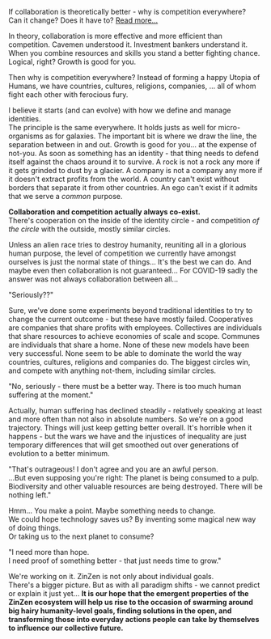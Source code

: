 If collaboration is theoretically better - why is competition everywhere?  
Can it change? Does it have to? [Read more...](https://blog.zinzen.me/2021/10/01/Collaboration-is-competition.html)

In theory, collaboration is more effective and more efficient than competition. Cavemen understood it. Investment bankers understand it. When you combine resources and skills you stand a better fighting chance. Logical, right? Growth is good for you.

Then why is competition everywhere? Instead of forming a happy Utopia of Humans, we have countries, cultures, religions, companies, ... all of whom fight each other with ferocious fury.  

I believe it starts (and can evolve) with how we define and manage identities.   
The principle is the same everywhere. It holds justs as well for micro-organisms as for galaxies. The important bit is where we draw the line, the separation between in and out. Growth is good for you... at the expense of not-you. As soon as something has an identity - that thing needs to defend itself against the chaos around it to survive. A rock is not a rock any more if it gets grinded to dust by a glacier. A company is not a company any more if it doesn't extract profits from the world. A country can't exist without borders that separate it from other countries. An ego can't exist if it admits that we serve a *common* purpose.<br>

**Collaboration and competition actually always co-exist.**  
There's cooperation on the inside of the identity circle - and competition *of the circle* with the outside, mostly similar circles.

Unless an alien race tries to destroy humanity, reuniting all in a glorious human purpose, the level of competition we currently have amongst ourselves is just the normal state of things... It's the best we can do. And maybe even then collaboration is not guaranteed... For COVID-19 sadly the answer was not always collaboration between all...

"Seriously??" 

Sure, we've done some experiments beyond traditional identities to try to change the current outcome - but these have mostly failed. Cooperatives are companies that share profits with employees. Collectives are individuals that share resources to achieve economies of scale and scope. Communes are individuals that share a home. None of these new models have been very successful. None seem to be able to dominate the world the way countries, cultures, religions and companies do. The biggest circles win, and compete with anything not-them, including similar circles.
<br>

"No, seriously - there must be a better way. There is too much human suffering at the moment."

Actually, human suffering has declined steadily - relatively speaking at least and more often than not also in absolute numbers. So we're on a good trajectory. Things will just keep getting better overall. It's horrible when it happens - but the wars we have and the injustices of inequality are just temporary differences that will get smoothed out over generations of evolution to a better minimum.

"That's outrageous! I don't agree and you are an awful person.  
...But even supposing you're right: The planet is being consumed to a pulp.  
Biodiversity and other valuable resources are being destroyed. There will be nothing left."

Hmm... You make a point. Maybe something needs to change.  
We could hope technology saves us? By inventing some magical new way of doing things.  
Or taking us to the next planet to consume?
<br>

"I need more than hope.  
I need proof of something better - that just needs time to grow."
<br>

We're working on it. ZinZen is not only about individual goals.  
There's a bigger picture. But as with all paradigm shifts - we cannot predict or explain it just yet... **It is our hope that the emergent properties of the ZinZen ecosystem will help us rise to the occasion of swarming around big hairy humanity-level goals, finding solutions in the open, and transforming those into everyday actions people can take by themselves to influence our collective future.**